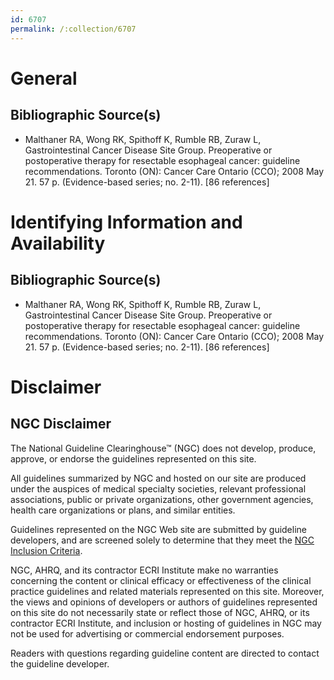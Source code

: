 ```yaml
---
id: 6707
permalink: /:collection/6707
---
```


# General

## Bibliographic Source(s)

- Malthaner RA, Wong RK, Spithoff K, Rumble RB, Zuraw L, Gastrointestinal Cancer Disease Site Group. Preoperative or postoperative therapy for resectable esophageal cancer: guideline recommendations. Toronto (ON): Cancer Care Ontario (CCO); 2008 May 21. 57 p. (Evidence-based series; no. 2-11). [86 references]

# Identifying Information and Availability

## Bibliographic Source(s)

- Malthaner RA, Wong RK, Spithoff K, Rumble RB, Zuraw L, Gastrointestinal Cancer Disease Site Group. Preoperative or postoperative therapy for resectable esophageal cancer: guideline recommendations. Toronto (ON): Cancer Care Ontario (CCO); 2008 May 21. 57 p. (Evidence-based series; no. 2-11). [86 references]

# Disclaimer

## NGC Disclaimer

The National Guideline Clearinghouse™ (NGC) does not develop, produce, approve, or endorse the guidelines represented on this site.

All guidelines summarized by NGC and hosted on our site are produced under the auspices of medical specialty societies, relevant professional associations, public or private organizations, other government agencies, health care organizations or plans, and similar entities.

Guidelines represented on the NGC Web site are submitted by guideline developers, and are screened solely to determine that they meet the [NGC Inclusion Criteria](/help-and-about/summaries/inclusion-criteria).

NGC, AHRQ, and its contractor ECRI Institute make no warranties concerning the content or clinical efficacy or effectiveness of the clinical practice guidelines and related materials represented on this site. Moreover, the views and opinions of developers or authors of guidelines represented on this site do not necessarily state or reflect those of NGC, AHRQ, or its contractor ECRI Institute, and inclusion or hosting of guidelines in NGC may not be used for advertising or commercial endorsement purposes.

Readers with questions regarding guideline content are directed to contact the guideline developer.

